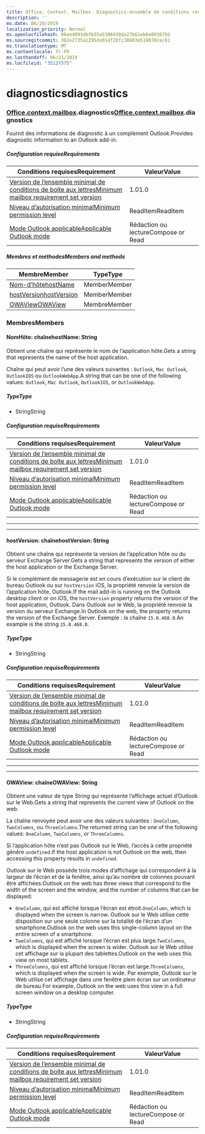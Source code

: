 ```yaml
---
title: Office. Context. Mailbox. Diagnostics-ensemble de conditions requises
description: ''
ms.date: 06/20/2019
localization_priority: Normal
ms.openlocfilehash: 86ee4093dbfb35a5306938da27b61eb6e8936792
ms.sourcegitcommit: 382e2735a1295da914f2bfc38883e518070cec61
ms.translationtype: MT
ms.contentlocale: fr-FR
ms.lasthandoff: 06/21/2019
ms.locfileid: "35127575"
---
```

# <a name="diagnostics"></a><span data-ttu-id="7be3b-102">diagnostics</span><span class="sxs-lookup"><span data-stu-id="7be3b-102">diagnostics</span></span>

### <a name="officeofficemdcontextofficecontextmdmailboxofficecontextmailboxmddiagnostics"></a><span data-ttu-id="7be3b-103">[Office](Office.md)[.context](Office.context.md)[.mailbox](Office.context.mailbox.md).diagnostics</span><span class="sxs-lookup"><span data-stu-id="7be3b-103">[Office](Office.md)[.context](Office.context.md)[.mailbox](Office.context.mailbox.md).diagnostics</span></span>

<span data-ttu-id="7be3b-104">Fournit des informations de diagnostic à un complément Outlook.</span><span class="sxs-lookup"><span data-stu-id="7be3b-104">Provides diagnostic information to an Outlook add-in.</span></span>

##### <a name="requirements"></a><span data-ttu-id="7be3b-105">Configuration requise</span><span class="sxs-lookup"><span data-stu-id="7be3b-105">Requirements</span></span>

|<span data-ttu-id="7be3b-106">Conditions requises</span><span class="sxs-lookup"><span data-stu-id="7be3b-106">Requirement</span></span>| <span data-ttu-id="7be3b-107">Valeur</span><span class="sxs-lookup"><span data-stu-id="7be3b-107">Value</span></span>|
|---|---|
|[<span data-ttu-id="7be3b-108">Version de l’ensemble minimal de conditions de boîte aux lettres</span><span class="sxs-lookup"><span data-stu-id="7be3b-108">Minimum mailbox requirement set version</span></span>](/office/dev/add-ins/reference/requirement-sets/outlook-api-requirement-sets)| <span data-ttu-id="7be3b-109">1.0</span><span class="sxs-lookup"><span data-stu-id="7be3b-109">1.0</span></span>|
|[<span data-ttu-id="7be3b-110">Niveau d’autorisation minimal</span><span class="sxs-lookup"><span data-stu-id="7be3b-110">Minimum permission level</span></span>](/outlook/add-ins/understanding-outlook-add-in-permissions)| <span data-ttu-id="7be3b-111">ReadItem</span><span class="sxs-lookup"><span data-stu-id="7be3b-111">ReadItem</span></span>|
|[<span data-ttu-id="7be3b-112">Mode Outlook applicable</span><span class="sxs-lookup"><span data-stu-id="7be3b-112">Applicable Outlook mode</span></span>](/outlook/add-ins/#extension-points)| <span data-ttu-id="7be3b-113">Rédaction ou lecture</span><span class="sxs-lookup"><span data-stu-id="7be3b-113">Compose or Read</span></span>|

##### <a name="members-and-methods"></a><span data-ttu-id="7be3b-114">Membres et méthodes</span><span class="sxs-lookup"><span data-stu-id="7be3b-114">Members and methods</span></span>

| <span data-ttu-id="7be3b-115">Membre</span><span class="sxs-lookup"><span data-stu-id="7be3b-115">Member</span></span> | <span data-ttu-id="7be3b-116">Type</span><span class="sxs-lookup"><span data-stu-id="7be3b-116">Type</span></span> |
|--------|------|
| [<span data-ttu-id="7be3b-117">Nom-d’hôte</span><span class="sxs-lookup"><span data-stu-id="7be3b-117">hostName</span></span>](#hostname-string) | <span data-ttu-id="7be3b-118">Member</span><span class="sxs-lookup"><span data-stu-id="7be3b-118">Member</span></span> |
| [<span data-ttu-id="7be3b-119">hostVersion</span><span class="sxs-lookup"><span data-stu-id="7be3b-119">hostVersion</span></span>](#hostversion-string) | <span data-ttu-id="7be3b-120">Member</span><span class="sxs-lookup"><span data-stu-id="7be3b-120">Member</span></span> |
| [<span data-ttu-id="7be3b-121">OWAView</span><span class="sxs-lookup"><span data-stu-id="7be3b-121">OWAView</span></span>](#owaview-string) | <span data-ttu-id="7be3b-122">Membre</span><span class="sxs-lookup"><span data-stu-id="7be3b-122">Member</span></span> |

### <a name="members"></a><span data-ttu-id="7be3b-123">Membres</span><span class="sxs-lookup"><span data-stu-id="7be3b-123">Members</span></span>

#### <a name="hostname-string"></a><span data-ttu-id="7be3b-124">NomHôte: chaîne</span><span class="sxs-lookup"><span data-stu-id="7be3b-124">hostName: String</span></span>

<span data-ttu-id="7be3b-125">Obtient une chaîne qui représente le nom de l’application hôte.</span><span class="sxs-lookup"><span data-stu-id="7be3b-125">Gets a string that represents the name of the host application.</span></span>

<span data-ttu-id="7be3b-126">Chaîne qui peut avoir l’une des valeurs suivantes : `Outlook`, `Mac Outlook`, `OutlookIOS` ou `OutlookWebApp`.</span><span class="sxs-lookup"><span data-stu-id="7be3b-126">A string that can be one of the following values: `Outlook`, `Mac Outlook`, `OutlookIOS`, or `OutlookWebApp`.</span></span>

##### <a name="type"></a><span data-ttu-id="7be3b-127">Type</span><span class="sxs-lookup"><span data-stu-id="7be3b-127">Type</span></span>

*   <span data-ttu-id="7be3b-128">String</span><span class="sxs-lookup"><span data-stu-id="7be3b-128">String</span></span>

##### <a name="requirements"></a><span data-ttu-id="7be3b-129">Configuration requise</span><span class="sxs-lookup"><span data-stu-id="7be3b-129">Requirements</span></span>

|<span data-ttu-id="7be3b-130">Conditions requises</span><span class="sxs-lookup"><span data-stu-id="7be3b-130">Requirement</span></span>| <span data-ttu-id="7be3b-131">Valeur</span><span class="sxs-lookup"><span data-stu-id="7be3b-131">Value</span></span>|
|---|---|
|[<span data-ttu-id="7be3b-132">Version de l’ensemble minimal de conditions de boîte aux lettres</span><span class="sxs-lookup"><span data-stu-id="7be3b-132">Minimum mailbox requirement set version</span></span>](/office/dev/add-ins/reference/requirement-sets/outlook-api-requirement-sets)| <span data-ttu-id="7be3b-133">1.0</span><span class="sxs-lookup"><span data-stu-id="7be3b-133">1.0</span></span>|
|[<span data-ttu-id="7be3b-134">Niveau d’autorisation minimal</span><span class="sxs-lookup"><span data-stu-id="7be3b-134">Minimum permission level</span></span>](/outlook/add-ins/understanding-outlook-add-in-permissions)| <span data-ttu-id="7be3b-135">ReadItem</span><span class="sxs-lookup"><span data-stu-id="7be3b-135">ReadItem</span></span>|
|[<span data-ttu-id="7be3b-136">Mode Outlook applicable</span><span class="sxs-lookup"><span data-stu-id="7be3b-136">Applicable Outlook mode</span></span>](/outlook/add-ins/#extension-points)| <span data-ttu-id="7be3b-137">Rédaction ou lecture</span><span class="sxs-lookup"><span data-stu-id="7be3b-137">Compose or Read</span></span>|

---
---

#### <a name="hostversion-string"></a><span data-ttu-id="7be3b-138">hostVersion: chaîne</span><span class="sxs-lookup"><span data-stu-id="7be3b-138">hostVersion: String</span></span>

<span data-ttu-id="7be3b-139">Obtient une chaîne qui représente la version de l’application hôte ou du serveur Exchange Server.</span><span class="sxs-lookup"><span data-stu-id="7be3b-139">Gets a string that represents the version of either the host application or the Exchange Server.</span></span>

<span data-ttu-id="7be3b-140">Si le complément de messagerie est en cours d’exécution sur le client de bureau Outlook ou sur `hostVersion` iOS, la propriété renvoie la version de l’application hôte, Outlook.</span><span class="sxs-lookup"><span data-stu-id="7be3b-140">If the mail add-in is running on the Outlook desktop client or on iOS, the `hostVersion` property returns the version of the host application, Outlook.</span></span> <span data-ttu-id="7be3b-141">Dans Outlook sur le Web, la propriété renvoie la version du serveur Exchange.</span><span class="sxs-lookup"><span data-stu-id="7be3b-141">In Outlook on the web, the property returns the version of the Exchange Server.</span></span> <span data-ttu-id="7be3b-142">Exemple : la chaîne `15.0.468.0`.</span><span class="sxs-lookup"><span data-stu-id="7be3b-142">An example is the string `15.0.468.0`.</span></span>

##### <a name="type"></a><span data-ttu-id="7be3b-143">Type</span><span class="sxs-lookup"><span data-stu-id="7be3b-143">Type</span></span>

*   <span data-ttu-id="7be3b-144">String</span><span class="sxs-lookup"><span data-stu-id="7be3b-144">String</span></span>

##### <a name="requirements"></a><span data-ttu-id="7be3b-145">Configuration requise</span><span class="sxs-lookup"><span data-stu-id="7be3b-145">Requirements</span></span>

|<span data-ttu-id="7be3b-146">Conditions requises</span><span class="sxs-lookup"><span data-stu-id="7be3b-146">Requirement</span></span>| <span data-ttu-id="7be3b-147">Valeur</span><span class="sxs-lookup"><span data-stu-id="7be3b-147">Value</span></span>|
|---|---|
|[<span data-ttu-id="7be3b-148">Version de l’ensemble minimal de conditions de boîte aux lettres</span><span class="sxs-lookup"><span data-stu-id="7be3b-148">Minimum mailbox requirement set version</span></span>](/office/dev/add-ins/reference/requirement-sets/outlook-api-requirement-sets)| <span data-ttu-id="7be3b-149">1.0</span><span class="sxs-lookup"><span data-stu-id="7be3b-149">1.0</span></span>|
|[<span data-ttu-id="7be3b-150">Niveau d’autorisation minimal</span><span class="sxs-lookup"><span data-stu-id="7be3b-150">Minimum permission level</span></span>](/outlook/add-ins/understanding-outlook-add-in-permissions)| <span data-ttu-id="7be3b-151">ReadItem</span><span class="sxs-lookup"><span data-stu-id="7be3b-151">ReadItem</span></span>|
|[<span data-ttu-id="7be3b-152">Mode Outlook applicable</span><span class="sxs-lookup"><span data-stu-id="7be3b-152">Applicable Outlook mode</span></span>](/outlook/add-ins/#extension-points)| <span data-ttu-id="7be3b-153">Rédaction ou lecture</span><span class="sxs-lookup"><span data-stu-id="7be3b-153">Compose or Read</span></span>|

---
---

#### <a name="owaview-string"></a><span data-ttu-id="7be3b-154">OWAView: chaîne</span><span class="sxs-lookup"><span data-stu-id="7be3b-154">OWAView: String</span></span>

<span data-ttu-id="7be3b-155">Obtient une valeur de type String qui représente l’affichage actuel d’Outlook sur le Web.</span><span class="sxs-lookup"><span data-stu-id="7be3b-155">Gets a string that represents the current view of Outlook on the web.</span></span>

<span data-ttu-id="7be3b-156">La chaîne renvoyée peut avoir une des valeurs suivantes : `OneColumn`, `TwoColumns`, ou `ThreeColumns`.</span><span class="sxs-lookup"><span data-stu-id="7be3b-156">The returned string can be one of the following values: `OneColumn`, `TwoColumns`, or `ThreeColumns`.</span></span>

<span data-ttu-id="7be3b-157">Si l’application hôte n’est pas Outlook sur le Web, l’accès à cette propriété génère `undefined`.</span><span class="sxs-lookup"><span data-stu-id="7be3b-157">If the host application is not Outlook on the web, then accessing this property results in `undefined`.</span></span>

<span data-ttu-id="7be3b-158">Outlook sur le Web possède trois modes d’affichage qui correspondent à la largeur de l’écran et de la fenêtre, ainsi qu’au nombre de colonnes pouvant être affichées:</span><span class="sxs-lookup"><span data-stu-id="7be3b-158">Outlook on the web has three views that correspond to the width of the screen and the window, and the number of columns that can be displayed:</span></span>

*   <span data-ttu-id="7be3b-159">`OneColumn`, qui est affiché lorsque l’écran est étroit.</span><span class="sxs-lookup"><span data-stu-id="7be3b-159">`OneColumn`, which is displayed when the screen is narrow.</span></span> <span data-ttu-id="7be3b-160">Outlook sur le Web utilise cette disposition sur une seule colonne sur la totalité de l’écran d’un smartphone.</span><span class="sxs-lookup"><span data-stu-id="7be3b-160">Outlook on the web uses this single-column layout on the entire screen of a smartphone.</span></span>
*   <span data-ttu-id="7be3b-161">`TwoColumns`, qui est affiché lorsque l’écran est plus large.</span><span class="sxs-lookup"><span data-stu-id="7be3b-161">`TwoColumns`, which is displayed when the screen is wider.</span></span> <span data-ttu-id="7be3b-162">Outlook sur le Web utilise cet affichage sur la plupart des tablettes.</span><span class="sxs-lookup"><span data-stu-id="7be3b-162">Outlook on the web uses this view on most tablets.</span></span>
*   <span data-ttu-id="7be3b-163">`ThreeColumns`, qui est affiché lorsque l’écran est large.</span><span class="sxs-lookup"><span data-stu-id="7be3b-163">`ThreeColumns`, which is displayed when the screen is wide.</span></span> <span data-ttu-id="7be3b-164">Par exemple, Outlook sur le Web utilise cet affichage dans une fenêtre plein écran sur un ordinateur de bureau.</span><span class="sxs-lookup"><span data-stu-id="7be3b-164">For example, Outlook on the web uses this view in a full screen window on a desktop computer.</span></span>

##### <a name="type"></a><span data-ttu-id="7be3b-165">Type</span><span class="sxs-lookup"><span data-stu-id="7be3b-165">Type</span></span>

*   <span data-ttu-id="7be3b-166">String</span><span class="sxs-lookup"><span data-stu-id="7be3b-166">String</span></span>

##### <a name="requirements"></a><span data-ttu-id="7be3b-167">Configuration requise</span><span class="sxs-lookup"><span data-stu-id="7be3b-167">Requirements</span></span>

|<span data-ttu-id="7be3b-168">Conditions requises</span><span class="sxs-lookup"><span data-stu-id="7be3b-168">Requirement</span></span>| <span data-ttu-id="7be3b-169">Valeur</span><span class="sxs-lookup"><span data-stu-id="7be3b-169">Value</span></span>|
|---|---|
|[<span data-ttu-id="7be3b-170">Version de l’ensemble minimal de conditions de boîte aux lettres</span><span class="sxs-lookup"><span data-stu-id="7be3b-170">Minimum mailbox requirement set version</span></span>](/office/dev/add-ins/reference/requirement-sets/outlook-api-requirement-sets)| <span data-ttu-id="7be3b-171">1.0</span><span class="sxs-lookup"><span data-stu-id="7be3b-171">1.0</span></span>|
|[<span data-ttu-id="7be3b-172">Niveau d’autorisation minimal</span><span class="sxs-lookup"><span data-stu-id="7be3b-172">Minimum permission level</span></span>](/outlook/add-ins/understanding-outlook-add-in-permissions)| <span data-ttu-id="7be3b-173">ReadItem</span><span class="sxs-lookup"><span data-stu-id="7be3b-173">ReadItem</span></span>|
|[<span data-ttu-id="7be3b-174">Mode Outlook applicable</span><span class="sxs-lookup"><span data-stu-id="7be3b-174">Applicable Outlook mode</span></span>](/outlook/add-ins/#extension-points)| <span data-ttu-id="7be3b-175">Rédaction ou lecture</span><span class="sxs-lookup"><span data-stu-id="7be3b-175">Compose or Read</span></span>|
